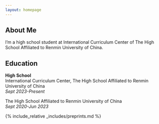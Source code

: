 ```yaml
---
layout: homepage
---
```


## About Me

I’m a high school student at International Curriculum Center of The High School Affiliated to Renmin University of China.

## Education 

**High School**  
International Curriculum Center, The High School Affiliated to Renmin University of China  
*Sept 2023-Present*  

The High School Affiliated to Renmin University of China  
*Sept 2020-Jun 2023*  

<!-- {% include_relative _includes/publications.md %} -->

{% include_relative _includes/preprints.md %}
